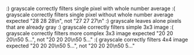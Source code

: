 :) grayscale correctly filters single pixel with whole number average
:( grayscale correctly filters single pixel without whole number average
    expected "28 28 28\n", not "27 27 27\n"
:) grayscale leaves alone pixels that are already gray
:) grayscale correctly filters simple 3x3 image
:( grayscale correctly filters more complex 3x3 image
    expected "20 20 20\n50 5...", not "20 20 20\n50 5..."
:( grayscale correctly filters 4x4 image
    expected "20 20 20\n50 5...", not "20 20 20\n50 5..."